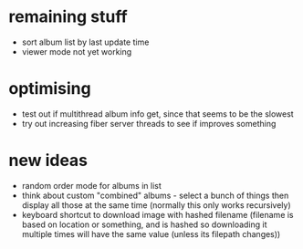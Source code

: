 # remaining stuff
- sort album list by last update time
- viewer mode not yet working

# optimising
- test out if multithread album info get, since that seems to be the slowest
- try out increasing fiber server threads to see if improves something

# new ideas
- random order mode for albums in list
- think about custom "combined" albums - select a bunch of things then display all those at the same time (normally this only works recursively)
- keyboard shortcut to download image with hashed filename (filename is based on location or something, and is hashed so downloading it multiple times will have the same value (unless its filepath changes))
